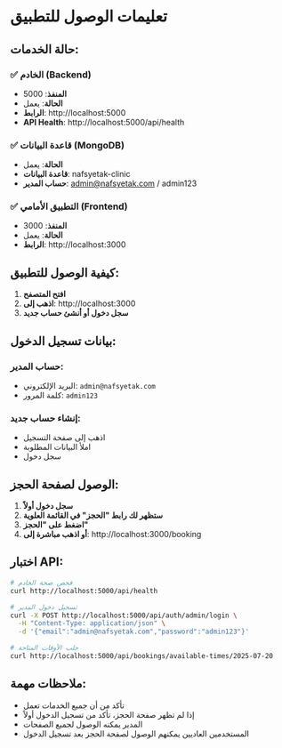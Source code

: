 # تعليمات الوصول للتطبيق

## حالة الخدمات:

### ✅ الخادم (Backend)
- **المنفذ**: 5000
- **الحالة**: يعمل
- **الرابط**: http://localhost:5000
- **API Health**: http://localhost:5000/api/health

### ✅ قاعدة البيانات (MongoDB)
- **الحالة**: يعمل
- **قاعدة البيانات**: nafsyetak-clinic
- **حساب المدير**: admin@nafsyetak.com / admin123

### ✅ التطبيق الأمامي (Frontend)
- **المنفذ**: 3000
- **الحالة**: يعمل
- **الرابط**: http://localhost:3000

## كيفية الوصول للتطبيق:

1. **افتح المتصفح**
2. **اذهب إلى**: http://localhost:3000
3. **سجل دخول أو أنشئ حساب جديد**

## بيانات تسجيل الدخول:

### حساب المدير:
- البريد الإلكتروني: `admin@nafsyetak.com`
- كلمة المرور: `admin123`

### إنشاء حساب جديد:
- اذهب إلى صفحة التسجيل
- املأ البيانات المطلوبة
- سجل دخول

## الوصول لصفحة الحجز:

1. **سجل دخول أولاً**
2. **ستظهر لك رابط "الحجز" في القائمة العلوية**
3. **اضغط على "الحجز"**
4. **أو اذهب مباشرة إلى**: http://localhost:3000/booking

## اختبار API:

```bash
# فحص صحة الخادم
curl http://localhost:5000/api/health

# تسجيل دخول المدير
curl -X POST http://localhost:5000/api/auth/admin/login \
  -H "Content-Type: application/json" \
  -d '{"email":"admin@nafsyetak.com","password":"admin123"}'

# جلب الأوقات المتاحة
curl http://localhost:5000/api/bookings/available-times/2025-07-20
```

## ملاحظات مهمة:

- تأكد من أن جميع الخدمات تعمل
- إذا لم تظهر صفحة الحجز، تأكد من تسجيل الدخول أولاً
- المدير يمكنه الوصول لجميع الصفحات
- المستخدمين العاديين يمكنهم الوصول لصفحة الحجز بعد تسجيل الدخول